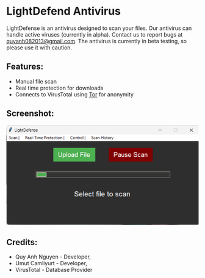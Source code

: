 # LightDefend Antivirus

LightDefense is an antivirus designed to scan your files. Our antivirus can handle active viruses (currently in alpha). Contact us to report bugs at quyanh082013@gmail.com. The antivirus is currently in beta testing, so please use it with caution.

## Features:

- Manual file scan
- Real time protection for downloads
- Connects to VirusTotal using [Tor](https://en.wikipedia.org/wiki/Tor_(network)) for anonymity

## Screenshot:

![image](image.png)

## Credits:

- Quy Anh Nguyen - Developer,
- Umut Camliyurt - Developer, 
- VirusTotal - Database Provider
